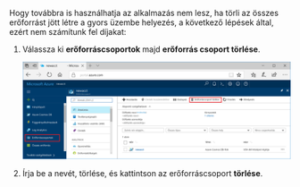 Hogy továbbra is használhatja az alkalmazás nem lesz, ha törli az összes erőforrást jött létre a gyors üzembe helyezés, a következő lépések által, ezért nem számítunk fel díjakat:

1. Válassza ki **erőforráscsoportok** majd **erőforrás csoport törlése**. 

   ![Az Azure-portálon a metrikák](./media/cosmos-db-delete-resource-group/delete-resources.png)

2. Írja be a nevét, törlése, és kattintson az erőforráscsoport **törlése**.

